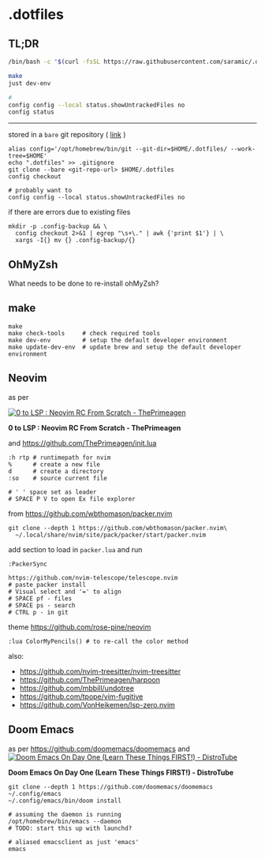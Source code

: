 # .dotfiles

## TL;DR

```sh
/bin/bash -c "$(curl -fsSL https://raw.githubusercontent.com/saramic/.dotfiles/refs/heads/main/.bin/bootstrap.sh)"

make
just dev-env

#
config config --local status.showUntrackedFiles no
config status
```

---

stored in a `bare` git repository (
  [link](https://www.atlassian.com/git/tutorials/dotfiles)
)

```
alias config='/opt/homebrew/bin/git --git-dir=$HOME/.dotfiles/ --work-tree=$HOME'
echo ".dotfiles" >> .gitignore
git clone --bare <git-repo-url> $HOME/.dotfiles
config checkout

# probably want to
config config --local status.showUntrackedFiles no
```

if there are errors due to existing files

```
mkdir -p .config-backup && \
  config checkout 2>&1 | egrep "\s+\." | awk {'print $1'} | \
  xargs -I{} mv {} .config-backup/{}
```

## OhMyZsh

What needs to be done to re-install ohMyZsh?

## make

```
make
make check-tools     # check required tools
make dev-env         # setup the default developer environment
make update-dev-env  # update brew and setup the default developer environment
```

## Neovim

as per

[
  ![0 to LSP : Neovim RC From Scratch - ThePrimeagen
  ](http://img.youtube.com/vi/w7i4amO_zaE/0.jpg)
](http://youtu.be/w7i4amO_zaE)

**0 to LSP : Neovim RC From Scratch - ThePrimeagen**

and https://github.com/ThePrimeagen/init.lua

```
:h rtp # runtimepath for nvim
%      # create a new file
d      # create a directory
:so    # source current file

# ' ' space set as leader
# SPACE P V to open Ex file explorer
```

from https://github.com/wbthomason/packer.nvim

```
git clone --depth 1 https://github.com/wbthomason/packer.nvim\
  ~/.local/share/nvim/site/pack/packer/start/packer.nvim
```

add section to load in `packer.lua` and run

```
:PackerSync
```

```
https://github.com/nvim-telescope/telescope.nvim
# paste packer install
# Visual select and '=' to align
# SPACE pf - files
# SPACE ps - search
# CTRL p - in git
```

theme https://github.com/rose-pine/neovim

```
:lua ColorMyPencils() # to re-call the color method
```

also:
- https://github.com/nvim-treesitter/nvim-treesitter
- https://github.com/ThePrimeagen/harpoon
- https://github.com/mbbill/undotree
- https://github.com/tpope/vim-fugitive
- https://github.com/VonHeikemen/lsp-zero.nvim

## Doom Emacs

as per https://github.com/doomemacs/doomemacs and
[
  ![Doom Emacs On Day One (Learn These Things FIRST!) - DistroTube
  ](http://img.youtube.com/vi/37H7bD-G7nE/0.jpg)
](http://youtu.be/37H7bD-G7nE)

**Doom Emacs On Day One (Learn These Things FIRST!) - DistroTube**

```
git clone --depth 1 https://github.com/doomemacs/doomemacs ~/.config/emacs
~/.config/emacs/bin/doom install
```

```
# assuming the daemon is running
/opt/homebrew/bin/emacs --daemon
# TODO: start this up with launchd?

# aliased emacsclient as just 'emacs'
emacs
```

